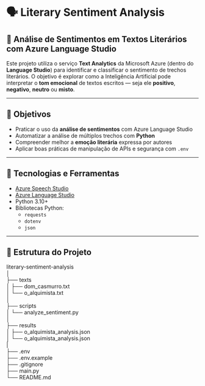 # 🗣️ Literary Sentiment Analysis

## 📖 Análise de Sentimentos em Textos Literários com Azure Language Studio

Este projeto utiliza o serviço **Text Analytics** da Microsoft Azure (dentro do **Language Studio**) para identificar e classificar o sentimento de trechos literários. O objetivo é explorar como a Inteligência Artificial pode interpretar o **tom emocional** de textos escritos — seja ele **positivo**, **negativo**, **neutro** ou **misto**.

---

## 📌 Objetivos

- Praticar o uso da **análise de sentimentos** com Azure Language Studio
- Automatizar a análise de múltiplos trechos com **Python**
- Compreender melhor a **emoção literária** expressa por autores
- Aplicar boas práticas de manipulação de APIs e segurança com `.env`

---

## 🔧 Tecnologias e Ferramentas

- [Azure Speech Studio](https://speech.microsoft.com/)
- [Azure Language Studio](https://language.azure.com/)
- Python 3.10+
- Bibliotecas Python:
  - `requests`
  - `dotenv`
  - `json`

---

## 📁 Estrutura do Projeto

literary-sentiment-analysis<br>
│<br>
├── texts<br>
│ ├── dom_casmurro.txt<br>
│ └── o_alquimista.txt<br>
│<br>
├── scripts<br> 
│ └── analyze_sentiment.py<br> 
│<br>
├── results<br> 
│ ├── o_alquimista_analysis.json<br> 
│ └── o_alquimista_analysis.json<br>
|<br>
├── .env<br> 
├── .env.example<br> 
├── .gitignore <br>
├── main.py <br>
└── README.md<br>

